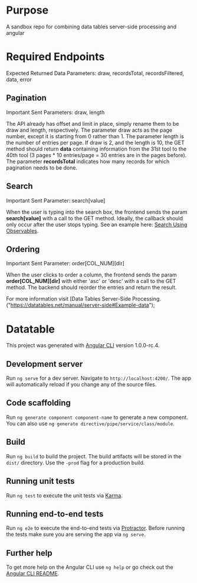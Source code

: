 # Purpose

A sandbox repo for combining data tables server-side processing and angular

# Required Endpoints

Expected Returned Data Parameters: draw, recordsTotal, recordsFiltered, data, error

## Pagination

Important Sent Parameters: draw, length

The API already has offset and limit in place, simply rename them to be draw and length, respectively. The parameter draw acts as the page number, except it is starting from 0 rather than 1. The parameter length is the number of entries per page. If draw is 2, and the length is 10, the GET method should return <b>data</b> containing information from the 31st tool to the 40th tool (3 pages * 10 entries/page = 30 entries are in the pages before). The parameter <b>recordsTotal</b> indicates how many records for which pagination needs to be done.

## Search

Important Sent Parameter: search[value]

When the user is typing into the search box, the frontend sends the param <b>search[value]</b> with a call to the GET method. Ideally, the callback should only occur after the user stops typing. See an example here: [Search Using Observables]("https://blog.thoughtram.io/angular/2016/01/06/taking-advantage-of-observables-in-angular2.html").

## Ordering

Important Sent Parameter: order[COL_NUM][dir]

When the user clicks to order a column, the frontend sends the param <b>order[COL_NUM][dir]</b> with either 'asc' or 'desc' with a call to the GET method. The backend should reorder the entries and return the result.

For more information visit [Data Tables Server-Side Processing.("https://datatables.net/manual/server-side#Example-data");

# Datatable

This project was generated with [Angular CLI](https://github.com/angular/angular-cli) version 1.0.0-rc.4.

## Development server

Run `ng serve` for a dev server. Navigate to `http://localhost:4200/`. The app will automatically reload if you change any of the source files.

## Code scaffolding

Run `ng generate component component-name` to generate a new component. You can also use `ng generate directive/pipe/service/class/module`.

## Build

Run `ng build` to build the project. The build artifacts will be stored in the `dist/` directory. Use the `-prod` flag for a production build.

## Running unit tests

Run `ng test` to execute the unit tests via [Karma](https://karma-runner.github.io).

## Running end-to-end tests

Run `ng e2e` to execute the end-to-end tests via [Protractor](http://www.protractortest.org/).
Before running the tests make sure you are serving the app via `ng serve`.

## Further help

To get more help on the Angular CLI use `ng help` or go check out the [Angular CLI README](https://github.com/angular/angular-cli/blob/master/README.md).
